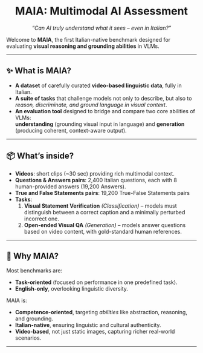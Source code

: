 <h1 align="center">MAIA: Multimodal AI Assessment</h1>
<p align="center"><em>“Can AI truly understand what it sees – even in Italian?”</em></p>

Welcome to **MAIA**, the first Italian-native benchmark designed for evaluating **visual reasoning and grounding abilities** in VLMs.











---

## ✨ What is MAIA?  
 
- **A dataset** of carefully curated **video-based linguistic data**, fully in Italian.  
- **A suite of tasks** that challenge models not only to describe, but also to *reason, discriminate, and ground language in visual context*.
- **An evaluation tool** designed to bridge and compare two core abilities of VLMs:  
  **understanding** (grounding visual input in language) and **generation** (producing coherent, context-aware output).
    

---

## 📦 What’s inside?  

- **Videos**: short clips (~30 sec) providing rich multimodal context.  
- **Questions & Answers pairs**: 2,400 Italian questions, each with 8 human-provided answers (19,200 Answers).
- **True and False Statements pairs**: 19,200 True-False Statements pairs
- **Tasks**:  
  1. **Visual Statement Verification** *(Classification)* – models must distinguish between a correct caption and a minimally perturbed incorrect one.  
  2. **Open-ended Visual QA** *(Generation)* – models answer questions based on video content, with gold-standard human references.  

---

## 🚀 Why MAIA?  

Most benchmarks are:  
- **Task-oriented** (focused on performance in one predefined task).  
- **English-only**, overlooking linguistic diversity.  

MAIA is:  
- **Competence-oriented**, targeting *abilities* like abstraction, reasoning, and grounding.  
- **Italian-native**, ensuring linguistic and cultural authenticity.  
- **Video-based**, not just static images, capturing richer real-world scenarios.  

---
